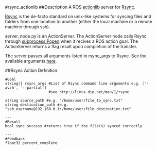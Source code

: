 #rsync_actionlib
##Description
A ROS [actionlib](http://wiki.ros.org/actionlib) server for [Rsync](https://en.wikipedia.org/wiki/Rsync).

[Rsync](https://en.wikipedia.org/wiki/Rsync) is the de-facto standard on unix-like systems for syncing files and folders from one location to another (either the local machine or a remote machine through ssh).

server_node.py is an ActionServer. The ActionServer node calls Rsync through [subprocess Popen](https://docs.python.org/2/library/subprocess.html#popen-constructor) when it recives a ROS action goal. The ActionServer returns a flag result upon completion of the transfer.

The server passes all arguments listed in rsync_args to Rsync. See the available arguments [here](http://linux.die.net/man/1/rsync).

##Rsync Action Definition
```
#Goal
string[] rsync_args #List of Rsync command line arguments e.g. ['-avzh', '--partial']
                    #see http://linux.die.net/man/1/rsync
                    
string source_path #e.g. "/home/user/file_to_sync.txt"
string destination_path #e.g. "ssh_username@192.168.0.1:/home/user/file_destination.txt"

---
#Result
bool sync_success #returns true if the file(s) synced correctly

---
#Feedback
float32 percent_complete
```
